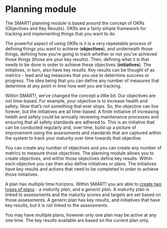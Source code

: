 # Planning module
The SMART! planning module is based around the concept of OKRs (Objectives and Key Results). OKRs are a fairly simple framework for tracking and implementing things that you want to do. 

The powerful aspect of using OKRs is it is a very repeatable process of defining things you want to achieve (**objectives**), and underneath those things, defining how you’re going to track whether or not you’ve achieved those things (those are your key results). Then, defining what it is that needs to be done in order to achieve these objectives (**initiatives**). The initiatives, in turn, also have key results. Key results can be thought of as metrics - lead and lag measures that you use to determine success or progress. The idea being that you can define any number of measures that determine at any point in time how well you are tracking.

Within SMART!, we’ve changed the concept a little bit. Our objectives are not time-based. For example, your objective is to increase health and safety. Now that’s not something that ever stops. So, the objective can live forever, but the initiatives are all time-based. A finite initiative of increasing helath and safety could be annually reviewing  maintenance processes and ensuring that all safety standards are adhered to. This is an initiative that can be conducted regularly and, over time, build up a picture of improvement using the assessments and standards that are captured within the system to track your maturity over time towards that objective.

You can create any number of objectives and you can create any number of metrics to measure those objectives. The planning module allows you to create objectives, and within those objectives define key results. Within each objective you can then also define initiatives or plans. The initiatives have key results and actions that need to be completed in order to achieve those initiatives.

A plan has multiple time horizons. Within SMART! you are able to [create two types of plans](/jobs/plan.html) - a _maturity plan_, and a _generic plan_. A maturity plan is linked to assessments and the maturity scores and targets are set based on those assessments. A generic plan has key results, and initiatives that have key results, but it is not linked to the assessments.

You may have multiple plans, however only one plan may be active at any one time. The key results available are based on the current plan only.
